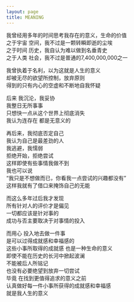 ```yaml
---
layout: page
title: MEANING
---
```


我曾经用多年的时间思考我存在的意义，生命的价值    
之于宇宙 空间，我不过是一颗转瞬即逝的尘埃    
之于时间 历史，我自认为难以做到名垂青史    
之于人类 社会，我不过是普通的7,400,000,000之一    

我曾执着于名利，以为这就是人生的意义    
却被无尽的欲望所控制，放弃原则    
得到的只有内心的空虚和不断地自我怀疑    

后来 我沉沦，我妥协    
我整日无所事事    
只想快一点从这个世界上彻底消失    
我认为连存在 都是无意义的    

再后来，我彻底否定自己    
我认为自己是最差劲的人    
我逃避，我懦弱    
拒绝开始，拒绝尝试    
这样即使有些事情我做不到    
我也可以说    
“我只是不想做而已，你看我一点尝试的兴趣都没有”    
这样我就有了借口来掩饰自己的无能    

而这么多年过后我才发现    
所有针对人的评价才是偏见    
一切都应该是针对事的    
成功与否主要取决于对事情的投入    

而用心 投入地去做一件事    
是可以过得成就感和幸福感的    
这些小事所取得的成就感 也是一种生命的意义    
即使不能在历史的长河中掀起波澜    
不能被后人所铭记    
也没有必要绝望到放弃一切尝试    
毕竟 在找到更值得追求的意义之前    
认真做好每一件小事所获得的成就感和幸福感    
就是我人生的意义    
